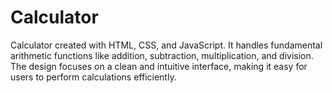 # Calculator
Calculator created with HTML, CSS, and JavaScript. It handles fundamental arithmetic functions like addition, subtraction, multiplication, and division. The design focuses on a clean and intuitive interface, making it easy for users to perform calculations efficiently.
